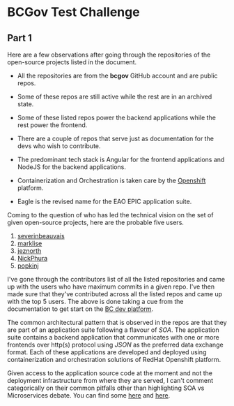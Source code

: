 # BCGov Test Challenge

## Part 1

Here are a few observations after going through the repositories of the 
open-source projects listed in the document.

- All the repositories are from the **bcgov** GitHub account and are public repos.
- Some of these repos are still active while the rest are in an archived state.
- Some of these listed repos power the backend applications while the rest power 
the frontend.
- There are a couple of repos that serve just as documentation for the devs who 
wish to contribute.
- The predominant tech stack is Angular for the frontend applications 
and NodeJS for the backend applications.
- Containerization and Orchestration is taken care by the 
[Openshift](https://www.redhat.com/en/technologies/cloud-computing/openshift) platform. 
 
- Eagle is the revised name for the EAO EPIC application suite.

Coming to the question of who has led the technical vision on the set of given
open-source projects, here are the probable five users.
1. [severinbeauvais](https://github.com/severinbeauvais)
2. [marklise](https://github.com/marklise)
3. [jeznorth](https://github.com/jeznorth)
4. [NickPhura](https://github.com/NickPhura)
5. [popkinj](https://github.com/popkinj)

I've gone through the contributors list of all the listed repositories and came
up with the users who have maximum commits in a given repo. I've then made sure
that they've contributed across all the listed repos and came up with the top 5
users. The above is done taking a cue from the documentation to get start on the
[BC dev platform](https://developer.gov.bc.ca/Getting-Started-on-the-DevOps-Platform/How-to-request-new-GitHub-user-access-or-repository-creation).

The common architectural pattern that is observed in the repos are that they are
part of an application suite following a flavour of *SOA*. The application suite
contains a backend application that communicates with one or more frontends over
http(s) protocol using *JSON* as the preferred data exchange format. Each of these 
applications are developed and deployed using containerization and orchestration
solutions of RedHat Openshift platform. 

Given access to the application source code at the moment and not the deployment
infrastructure from where they are served, I can't comment categorically on their
common pitfalls other than highlighting SOA vs Microservices debate. You can find
some [here](https://dzone.com/articles/microservices-vs-soa-is-there-any-difference-at-al)
and [here](https://www.ibm.com/cloud/blog/soa-vs-microservices). 







